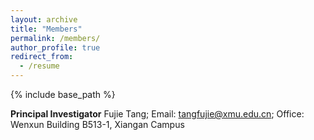 ```yaml
---
layout: archive
title: "Members"
permalink: /members/
author_profile: true
redirect_from:
  - /resume
---
```



{% include base_path %}

**Principal Investigator**
Fujie Tang; Email: [tangfujie@xmu.edu.cn](tangfujie@xmu.edu.cn); Office: Wenxun Building B513-1, Xiangan Campus